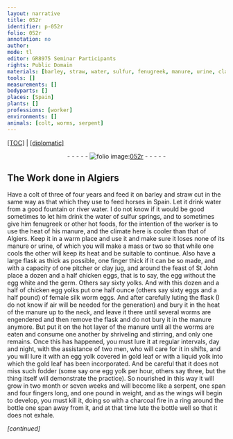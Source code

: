 ```yaml
---
layout: narrative
title: 052r
identifier: p-052r
folio: 052r
annotation: no
author:
mode: tl
editor: GR8975 Seminar Participants
rights: Public Domain
materials: [barley, straw, water, sulfur, fenugreek, manure, urine, clay, chicken eggs, egg, egg white, germ, yolks, chicken egg yolks, eggs, female silk worm eggs, egg yolk, gold, yolk, charcoal]
tools: []
measurements: []
bodyparts: []
places: [Spain]
plants: []
professions: [worker]
environments: []
animals: [colt, worms, serpent]
---
```


<p><a href="{{ site.baseurl }}/translation/">[TOC]</a> | <a href="{{ site.baseurl }}/texts/p-052r_tc/" target="_blank">[diplomatic]</a></p><div class="folio" align="center">- - - - - <a href="http://gallica.bnf.fr/ark:/12148/btv1b10500001g/f109.item" target="_blank"><img src="https://cu-mkp.github.io/2017-workshop-edition/assets/photo-icon.png" alt="folio image: " style="display:inline-block; margin-bottom:-3px;"/>052r</a> - - - - - </div>  
  

## The Work done in Algiers

 
Have a <span class="al">colt</span> of three of four years and feed it on <span class="m">barley</span> and <span class="m">straw</span> cut in the same way as that which they use to feed horses in <span class="pl">Spain</span>. Let it drink <span class="m">water</span> from a good fountain or river <span class="sup"><span class="m">water</span></span>. I do not know if it would be good sometimes to let him drink the <span class="m">water</span> of <span class="m">sulfur</span> springs, and to sometimes give him <span class="m">fenugreek</span> or other hot foods, for the intention of the <span class="pro">worker</span> is to use the heat of his <span class="m">manure</span>, and the climate here is cooler than that of Algiers. Keep it in a warm place and use it and make sure it loses none of its <span class="m">manure</span> or <span class="m">urine</span>, of which you will make a mass or two so that while one cools the other will keep its heat and be suitable to continue. Also have a large flask as thick as possible, one finger thick if it can be so made, and with a capacity of one pitcher or <span class="m">clay</span> jug, and around the feast of St John place a dozen and a half <span class="m">chicken eggs</span>, that is to say, the <span class="m">egg</span> without the <span class="m"><span class="sup">egg</span> white</span> and the <span class="m">germ</span>. Others say sixty <span class="m">yolks</span>. And with this dozen and a half of <span class="m">chicken egg yolks</span> put one half ounce (others say sixty <span class="m">eggs</span> and a half pound) of <span class="m">female silk worm eggs</span>. And after carefully luting the flask (I do not know if air will be needed for the generation) and bury it in the heat of the <span class="m">manure</span> up to the neck, and leave it there until several <span class="al">worms</span> are engendered and then remove the flask and do not bury it in the <span class="m">manure</span> anymore. But put it on the hot layer of the <span class="m">manure</span> until all the <span class="al">worms</span> are eaten and consume one another by shriveling and stirring, and only one remains. Once this has happened, you must lure it at regular intervals, day and night, with the assistance of two men, who will care for it in shifts, and you will lure it with an <span class="m">egg yolk</span> covered in <span class="m">gold</span> leaf or with a liquid <span class="m">yolk</span> into which the <span class="m">gold</span> leaf has been incorporated. And be careful that it does not miss such fodder (some say one <span class="m">egg yolk</span> per hour, others say three, but the thing itself will demonstrate the practice). So nourished in this way it will grow in two month or seven weeks and will become like a <span class="al">serpent</span>, one span and four fingers long, and one pound in weight, and as the wings will begin to develop, you must kill it, doing so with a <span class="m">charcoal</span> fire in a ring around the bottle one span away from it, and at that time lute the bottle well so that it does not exhale.
 
*[continued]*
 
